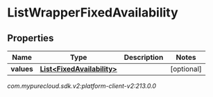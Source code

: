 # ListWrapperFixedAvailability


## Properties

| Name | Type | Description | Notes |
| ------------ | ------------- | ------------- | ------------- |
| **values** | [**List&lt;FixedAvailability&gt;**](FixedAvailability) |  |  [optional] |




_com.mypurecloud.sdk.v2:platform-client-v2:213.0.0_
